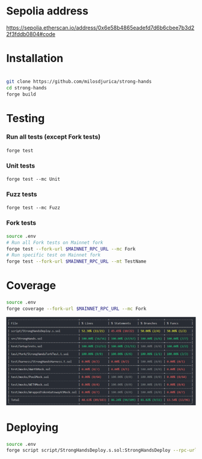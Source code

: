 # Sepolia address

https://sepolia.etherscan.io/address/0x6e58b4865eadefd7d6b6cbee7b3d22f3fddb0804#code

# Installation

```sh

git clone https://github.com/milosdjurica/strong-hands
cd strong-hands
forge build

```

# Testing

### Run all tests (except Fork tests)

`forge test`

### Unit tests

`forge test --mc Unit`

### Fuzz tests

`forge test --mc Fuzz`

### Fork tests

```sh
source .env
# Run all Fork tests on Mainnet fork
forge test --fork-url $MAINNET_RPC_URL --mc Fork
# Run specific test on Mainnet fork
forge test --fork-url $MAINNET_RPC_URL --mt TestName

```

# Coverage

```sh
source .env
forge coverage --fork-url $MAINNET_RPC_URL --mc Fork
```

![Coverage image][Coverage-image-url]

# Deploying

```sh
source .env
forge script script/StrongHandsDeploy.s.sol:StrongHandsDeploy --rpc-url $SEPOLIA_RPC_URL --private-key $PRIVATE_KEY --broadcast --etherscan-api-key $ETHERSCAN_API_KEY --verify

```

[Coverage-image-url]: https://github.com/milosdjurica/strong-hands/blob/main/public/coverage.png

